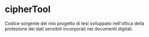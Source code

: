 # cipherTool
Codice sorgente del mio progetto di tesi sviluppato nell'ottica della protezione dei dati sensibili incorporati nei documenti digitali.
